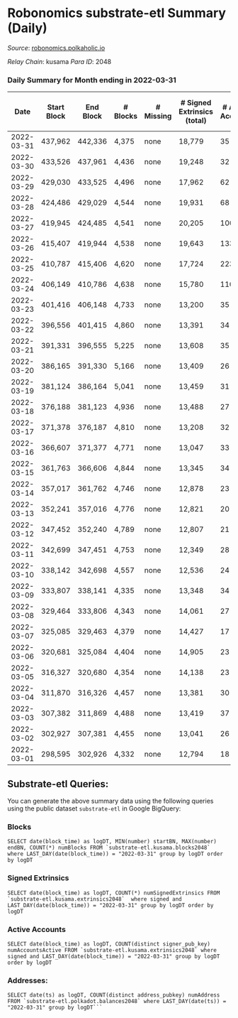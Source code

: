 # Robonomics substrate-etl Summary (Daily)

_Source_: [robonomics.polkaholic.io](https://robonomics.polkaholic.io)

*Relay Chain*: kusama
*Para ID*: 2048



### Daily Summary for Month ending in 2022-03-31


| Date | Start Block | End Block | # Blocks | # Missing | # Signed Extrinsics (total) | # Active Accounts | # Addresses with Balances | # Events | # Transfers | # XCM Transfers In | # XCM Transfers Out |
| ---- | ----------- | --------- | -------- | --------- | --------------------------- | ----------------- | ------------------------- | -------- | ----------- | ------------------ | ------------------- |
| 2022-03-31 | 437,962 | 442,336 | 4,375 | none  | 18,779 | 35 | 2,529 | 79,151 | 8 ($46,987.02) |   |   |
| 2022-03-30 | 433,526 | 437,961 | 4,436 | none  | 19,248 | 32 | 2,525 | 80,863 | 12 ($266,131) |   |   |
| 2022-03-29 | 429,030 | 433,525 | 4,496 | none  | 17,962 | 62 | 2,523 | 77,384 | 45 ($342,942) |   |   |
| 2022-03-28 | 424,486 | 429,029 | 4,544 | none  | 19,931 | 68 | 2,521 | 83,560 | 46 ($258,922) |   |   |
| 2022-03-27 | 419,945 | 424,485 | 4,541 | none  | 20,205 | 100 | 2,520 | 84,592 | 94 ($730,624) |   |   |
| 2022-03-26 | 415,407 | 419,944 | 4,538 | none  | 19,643 | 133 | 2,514 | 83,287 | 209 ($710,675) |   |   |
| 2022-03-25 | 410,787 | 415,406 | 4,620 | none  | 17,724 | 223 | 2,480 | 84,666 | 296 ($911,615) |   |   |
| 2022-03-24 | 406,149 | 410,786 | 4,638 | none  | 15,780 | 110 | 2,468 | 89,391 | 115 ($9,335.61) |   |   |
| 2022-03-23 | 401,416 | 406,148 | 4,733 | none  | 13,200 | 35 | 2,469 | 83,284 | 5 ($27,407.04) |   |   |
| 2022-03-22 | 396,556 | 401,415 | 4,860 | none  | 13,391 | 34 | 2,467 | 85,078 | 2 ($83.69) |   |   |
| 2022-03-21 | 391,331 | 396,555 | 5,225 | none  | 13,608 | 35 | 2,466 | 88,207 | 107 ($9,689.67) |   |   |
| 2022-03-20 | 386,165 | 391,330 | 5,166 | none  | 13,409 | 26 | 2,466 | 86,482 | 8 ($183.69) |   |   |
| 2022-03-19 | 381,124 | 386,164 | 5,041 | none  | 13,459 | 31 | 2,464 | 86,345 | 14 ($11,339.10) |   |   |
| 2022-03-18 | 376,188 | 381,123 | 4,936 | none  | 13,488 | 27 | 2,465 | 85,715 | 5 ($11,757.04) |   |   |
| 2022-03-17 | 371,378 | 376,187 | 4,810 | none  | 13,208 | 32 | 2,462 | 83,802 | 6 ($166.10) |   |   |
| 2022-03-16 | 366,607 | 371,377 | 4,771 | none  | 13,047 | 33 | 2,458 | 82,956 | 15 ($954.26) |   |   |
| 2022-03-15 | 361,763 | 366,606 | 4,844 | none  | 13,345 | 34 | 2,458 | 84,346 | 6 ($7,440.39) |   |   |
| 2022-03-14 | 357,017 | 361,762 | 4,746 | none  | 12,878 | 23 | 2,456 | 81,974 |   |   |   |
| 2022-03-13 | 352,241 | 357,016 | 4,776 | none  | 12,821 | 20 | 2,456 | 81,689 | 1 ($2.57) |   |   |
| 2022-03-12 | 347,452 | 352,240 | 4,789 | none  | 12,807 | 21 | 2,456 | 81,354 |   |   |   |
| 2022-03-11 | 342,699 | 347,451 | 4,753 | none  | 12,349 | 28 | 2,456 | 79,184 | 3 ($21.18) |   |   |
| 2022-03-10 | 338,142 | 342,698 | 4,557 | none  | 12,536 | 24 | 2,456 | 78,978 | 3 ($78.53) |   |   |
| 2022-03-09 | 333,807 | 338,141 | 4,335 | none  | 13,348 | 34 | 2,454 | 81,966 |   |   |   |
| 2022-03-08 | 329,464 | 333,806 | 4,343 | none  | 14,061 | 27 | 2,454 | 85,845 |   |   |   |
| 2022-03-07 | 325,085 | 329,463 | 4,379 | none  | 14,427 | 17 | 2,454 | 87,833 | 2 ($189,683) |   |   |
| 2022-03-06 | 320,681 | 325,084 | 4,404 | none  | 14,905 | 23 | 2,455 | 90,184 |   |   |   |
| 2022-03-05 | 316,327 | 320,680 | 4,354 | none  | 14,138 | 23 | 2,455 | 85,711 |   |   |   |
| 2022-03-04 | 311,870 | 316,326 | 4,457 | none  | 13,381 | 30 | 2,455 | 82,685 | 1 ($149,465) |   |   |
| 2022-03-03 | 307,382 | 311,869 | 4,488 | none  | 13,419 | 37 | 2,455 | 82,984 | 2 ($0.39) |   |   |
| 2022-03-02 | 302,927 | 307,381 | 4,455 | none  | 13,041 | 26 | 2,452 | 80,984 | 2 ($31.60) |   |   |
| 2022-03-01 | 298,595 | 302,926 | 4,332 | none  | 12,794 | 18 | 2,451 | 79,289 |   |   |   |

## Substrate-etl Queries:
You can generate the above summary data using the following queries using the public dataset `substrate-etl` in Google BigQuery:


### Blocks
```
SELECT date(block_time) as logDT, MIN(number) startBN, MAX(number) endBN, COUNT(*) numBlocks FROM `substrate-etl.kusama.blocks2048`  where LAST_DAY(date(block_time)) = "2022-03-31" group by logDT order by logDT
```


### Signed Extrinsics
```
SELECT date(block_time) as logDT, COUNT(*) numSignedExtrinsics FROM `substrate-etl.kusama.extrinsics2048`  where signed and LAST_DAY(date(block_time)) = "2022-03-31" group by logDT order by logDT
```


### Active Accounts
```
SELECT date(block_time) as logDT, COUNT(distinct signer_pub_key) numAccountsActive FROM `substrate-etl.kusama.extrinsics2048` where signed and LAST_DAY(date(block_time)) = "2022-03-31" group by logDT order by logDT
```


### Addresses:
```
SELECT date(ts) as logDT, COUNT(distinct address_pubkey) numAddress FROM `substrate-etl.polkadot.balances2048` where LAST_DAY(date(ts)) = "2022-03-31" group by logDT```


